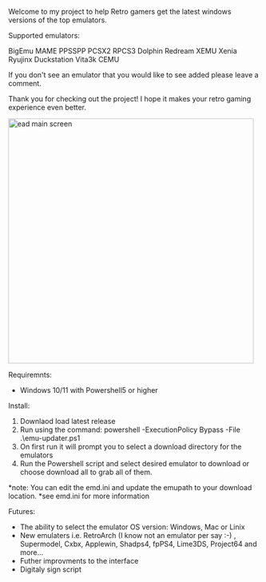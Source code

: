 Welcome to my project to help Retro gamers get the latest windows versions of the top emulators.

Supported emulators:

BigEmu
MAME
PPSSPP
PCSX2
RPCS3
Dolphin
Redream
XEMU
Xenia
Ryujinx
Duckstation
Vita3k
CEMU

If you don't see an emulator that you would like to see added please leave a comment.

Thank you for checking out the project! I hope it makes your retro gaming experience even better.


<img width="491" alt="ead main screen" src="https://github.com/user-attachments/assets/cdfb2b11-ded3-4c80-88be-4bc41dc5e132">

Requiremnts:
- Windows 10/11 with Powershell5 or higher

Install:
1. Downlaod load latest release
2. Run using the command: powershell -ExecutionPolicy Bypass -File .\emu-updater.ps1
3. On first run it will prompt you to select a download directory for the emulators
4. Run the Powershell script and select desired emulator to download or choose download all to grab all of them.

*note:  You can edit the emd.ini and update the emupath to your download location. *see emd.ini for more information

Futures:
- The ability to select the emulator OS version:  Windows, Mac or Linix
- New emulaters i.e.  RetroArch (I know not an emulator per say :-) , Supermodel, Cxbx, Applewin, Shadps4, fpPS4, Lime3DS, Project64 and more...
- Futher improvments to the interface
- Digitaly sign script

